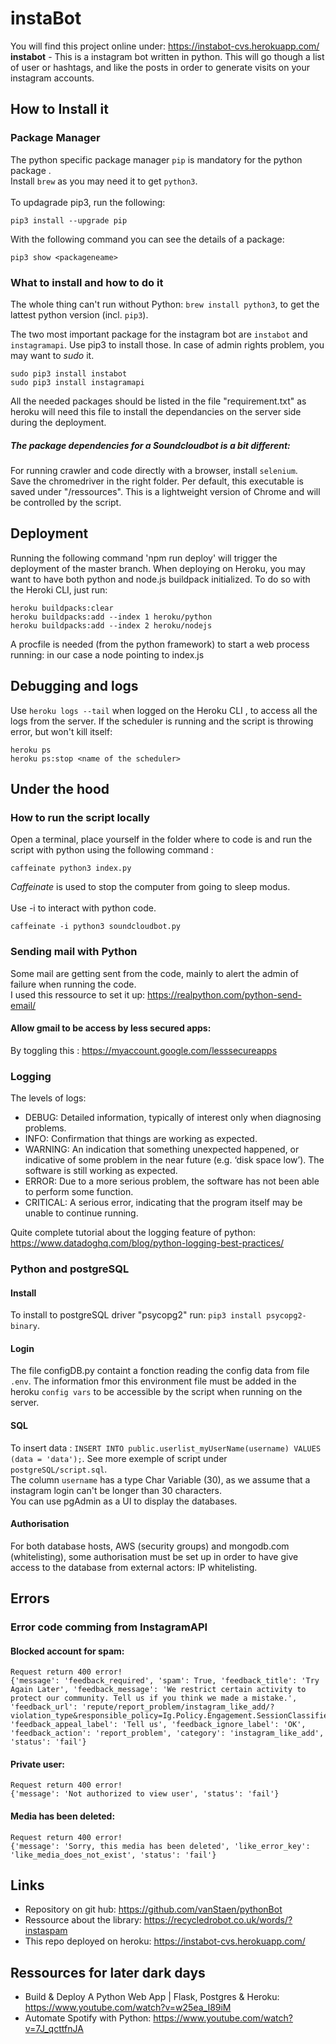 # instaBot

You will find this project online under: https://instabot-cvs.herokuapp.com/ <br/>
<b>instabot</b> - This is a instagram bot written in python. This will go though a list of user or hashtags, and like the posts in order to generate visits on your instagram accounts.

## How to Install it

### Package Manager

The python specific package manager `pip` is mandatory for the python package .</br>
Install `brew` as you may need it to get `python3`. </br>
</br>
To updagrade pip3, run the following:

```
pip3 install --upgrade pip
```

With the following command you can see the details of a package:

```
pip3 show <packageneame>
```

### What to install and how to do it

The whole thing can't run without Python: `brew install python3`, to get the lattest python version (incl. `pip3`).</br>

The two most important package for the instagram bot are `instabot` and `instagramapi`. Use pip3 to install those. In case of admin rights problem, you may want to _sudo_ it.</br>

```
sudo pip3 install instabot
sudo pip3 install instagramapi
```

All the needed packages should be listed in the file "requirement.txt" as heroku will need this file to install the dependancies on the server side during the deployment.

##### The package dependencies for a Soundcloudbot is a bit different:

For running crawler and code directly with a browser, install `selenium`.</br>
Save the chromedriver in the right folder. Per default, this executable is saved under "/ressources". This is a lightweight version of Chrome and will be controlled by the script.

## Deployment

Running the following command 'npm run deploy' will trigger the deployment of the master branch.
When deploying on Heroku, you may want to have both python and node.js buildpack initialized. To do so with the Heroki CLI, just run:

```
heroku buildpacks:clear
heroku buildpacks:add --index 1 heroku/python
heroku buildpacks:add --index 2 heroku/nodejs
```

A procfile is needed (from the python framework) to start a web process running: in our case a node pointing to index.js

## Debugging and logs

Use `heroku logs --tail` when logged on the Heroku CLI , to access all the logs from the server.
If the scheduler is running and the script is throwing error, but won't kill itself:

```
heroku ps
heroku ps:stop <name of the scheduler>
```

## Under the hood

### How to run the script locally

Open a terminal, place yourself in the folder where to code is and run the script with python using the following command : </br>

```
caffeinate python3 index.py
```

_Caffeinate_ is used to stop the computer from going to sleep modus. </br>
</br>
Use -i to interact with python code. </br>

```
caffeinate -i python3 soundcloudbot.py
```

### Sending mail with Python

Some mail are getting sent from the code, mainly to alert the admin of failure when running the code. </br>
I used this ressource to set it up: https://realpython.com/python-send-email/

#### Allow gmail to be access by less secured apps:

By toggling this : https://myaccount.google.com/lesssecureapps

### Logging

The levels of logs:

- DEBUG: Detailed information, typically of interest only when diagnosing problems.
- INFO: Confirmation that things are working as expected.
- WARNING: An indication that something unexpected happened, or indicative of some problem in the near future (e.g. ‘disk space low’). The software is still working as expected.
- ERROR: Due to a more serious problem, the software has not been able to perform some function.
- CRITICAL: A serious error, indicating that the program itself may be unable to continue running.

Quite complete tutorial about the logging feature of python: https://www.datadoghq.com/blog/python-logging-best-practices/

### Python and postgreSQL

#### Install

To install to postgreSQL driver "psycopg2" run: `pip3 install psycopg2-binary`.

#### Login

The file configDB.py containt a fonction reading the config data from file `.env`. The information fmor this environment file must be added in the heroku `config vars` to be accessible by the script when running on the server.

#### SQL

To insert data : `INSERT INTO public.userlist_myUserName(username) VALUES (data = 'data');`. See more exemple of script under `postgreSQL/script.sql`. <br/>
The column `username` has a type Char Variable (30), as we assume that a instagram login can't be longer than 30 characters. <br/>
You can use pgAdmin as a UI to display the databases.

#### Authorisation

For both database hosts, AWS (security groups) and mongodb.com (whitelisting), some authorisation must be set up in order to have give access to the database from external actors: IP whitelisting.

## Errors

### Error code comming from InstagramAPI

#### Blocked account for spam:

```
Request return 400 error!
{'message': 'feedback_required', 'spam': True, 'feedback_title': 'Try Again Later', 'feedback_message': 'We restrict certain activity to protect our community. Tell us if you think we made a mistake.', 'feedback_url': 'repute/report_problem/instagram_like_add/?violation_type&responsible_policy=Ig.Policy.Engagement.SessionClassifier.SessionClassifierRunPrediction', 'feedback_appeal_label': 'Tell us', 'feedback_ignore_label': 'OK', 'feedback_action': 'report_problem', 'category': 'instagram_like_add', 'status': 'fail'}
```

#### Private user:

```
Request return 400 error!
{'message': 'Not authorized to view user', 'status': 'fail'}
```

#### Media has been deleted:

```
Request return 400 error!
{'message': 'Sorry, this media has been deleted', 'like_error_key': 'like_media_does_not_exist', 'status': 'fail'}
```

## Links

- Repository on git hub: https://github.com/vanStaen/pythonBot
- Ressource about the library: https://recycledrobot.co.uk/words/?instaspam
- This repo deployed on heroku: https://instabot-cvs.herokuapp.com/

## Ressources for later dark days

- Build & Deploy A Python Web App | Flask, Postgres & Heroku: https://www.youtube.com/watch?v=w25ea_I89iM
- Automate Spotify with Python: https://www.youtube.com/watch?v=7J_qcttfnJA
